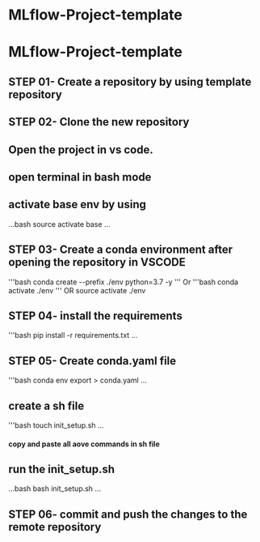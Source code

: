 # MLflow-Project-template
# MLflow-Project-template
## STEP 01- Create a repository by using template repository
## STEP 02- Clone the new repository
## Open the project in vs code.
## open terminal in bash mode
## activate base env by using 
...bash
source activate base
...

## STEP 03- Create a conda environment after opening the repository in VSCODE
'''bash
conda create --prefix ./env python=3.7 -y
'''
Or
'''bash
conda activate ./env
'''
OR
source activate ./env
## STEP 04- install the requirements
'''bash
pip install -r requirements.txt
...
## STEP 05- Create conda.yaml file
'''bash
conda env export > conda.yaml
...
## create a sh file
'''bash
touch init_setup.sh
...
#### copy and paste all aove commands in sh file
## run the init_setup.sh
...bash
bash init_setup.sh
...

## STEP 06- commit and push the changes to the remote repository